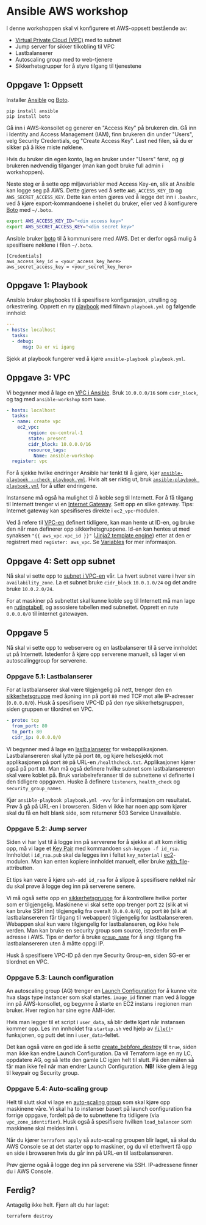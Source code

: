 # Ansible AWS workshop

I denne workshoppen skal vi konfigurere et AWS-oppsett bestående
av:

- [Virtual Private Cloud (VPC)](https://aws.amazon.com/vpc/) med to subnet
- Jump server for sikker tilkobling til VPC
- Lastbalanserer
- Autoscaling group med to web-tjenere
- Sikkerhetsgrupper for å styre tilgang til tjenestene

## Oppgave 1: Oppsett

Installer [Ansible](http://ansible.com/) og [Boto](http://boto.cloudhackers.com/en/latest/boto_config_tut.html).

    pip install ansible
    pip install boto

Gå inn i AWS-konsollet og generer en "Access Key" på brukeren din. Gå inn i
Identity and Access Management (IAM), finn brukeren din under "Users", velg
Security Credentials, og "Create Access Key". Last ned filen, så du er sikker på å ikke miste nøklene.

Hvis du bruker din egen konto, lag en bruker under "Users" først, og gi
brukeren nødvendig tilganger (man kan godt bruke full admin i workshoppen).

Neste steg er å sette opp miljøvariabler med Access Key-en, slik at Ansible
kan logge seg på AWS.  Dette gjøres ved å sette `AWS_ACCESS_KEY_ID` og
`AWS_SECRET_ACCESS_KEY`. Dette kan enten gjøres ved å legge det inn i
`.bashrc`, ved å kjøre export-kommandoene i shellet du bruker, eller ved å konfigurere
[Boto](http://boto.cloudhackers.com/en/latest/boto_config_tut.html) med `~/.boto`.

```bash
export AWS_ACCESS_KEY_ID="<din access key>"
export AWS_SECRET_ACCESS_KEY="<din secret key>"
```

Ansible bruker [boto](http://boto.cloudhackers.com/en/latest/boto_config_tut.html) til
å kommunisere med AWS. Det er derfor også mulig å spesifisere nøklene i filen `~/.boto`.

    [Credentials]
    aws_access_key_id = <your_access_key_here>
    aws_secret_access_key = <your_secret_key_here>

## Oppgave 1: Playbook

Ansible bruker playbooks til å spesifisere konfigurasjon, utrulling og orkestrering. Opprett en ny [playbook](http://docs.ansible.com/ansible/playbooks.html) med filnavn `playbook.yml` og følgende innhold:

```yaml
---
- hosts: localhost
  tasks:
  - debug:
      msg: Da er vi igang
```

Sjekk at playbook fungerer ved å kjøre `ansible-playbook playbook.yml`.

## Oppgave 3: VPC

Vi begynner med å lage en [VPC i Ansible](http://docs.ansible.com/ansible/ec2_vpc_module.html).
Bruk `10.0.0.0/16` som `cidr_block`, og tag med `ansible-workshop` som `Name`.

```yaml
- hosts: localhost
  tasks:
  - name: create vpc
    ec2_vpc:
        region: eu-central-1
        state: present
        cidr_block: 10.0.0.0/16
        resource_tags:
          Name: ansible-workshop
  register: vpc
```

For å sjekke hvilke endringer Ansible har tenkt til å gjøre, kjør [`ansible-playbook
--check playbook.yml`](http://docs.ansible.com/ansible/playbooks_checkmode.html). Hvis alt ser riktig
ut, bruk [`ansible-playbook playbook.yml`](http://docs.ansible.com/ansible/playbooks.html)
for å utfør endringene.

Instansene må også ha mulighet til å koble seg til Internett. For å få tilgang til Internett trenger vi en [Internet
Gateway](http://docs.ansible.com/ansible/ec2_vpc_igw_module.html).
Sett opp en slike gateway. Tips: Internet gateway kan spesifiseres direkte
i `ec2_vpc`-modulen.

Ved å refere til
[VPC-en](http://docs.ansible.com/ansible/ec2_vpc_subnet_module.html) definert
tidligere, kan man hente ut ID-en, og bruke den når man definerer opp
sikkerhetsgruppene. Id-en kan hentes ut med synaksen `"{{ aws_vpc.vpc_id }}"` ([Jinja2 template engine](http://jinja.pocoo.org/)) etter at den
er registrert med `register: aws_vpc`. Se [Variables](http://docs.ansible.com/ansible/playbooks_variables.html#registered-variables)
for mer informasjon.

## Oppgave 4: Sett opp subnet

Nå skal vi sette opp to [subnet i
VPC-en](http://docs.ansible.com/ansible/ec2_vpc_subnet_module.htm) vår.
La hvert subnet være i hver sin `availability_zone`. La et
subnet bruke `cidr_block` `10.0.1.0/24` og det andre bruke `10.0.2.0/24`.

For at maskiner på subnettet skal kunne koble seg til Internett må man lage en [rutingtabell](http://docs.ansible.com/ansible/ec2_vpc_route_table_module.html), og assosiere tabellen med subnettet. Opprett en rute `0.0.0.0/0` til internet gatewayen.

## Oppgave 5

Nå skal vi sette opp to webservere og en lastbalanserer til å serve innholdet
ut på Internett. Istedenfor å kjøre opp serverene manuelt, så lager vi en
autoscalinggroup for serverene.

### Oppgave 5.1: Lastbalanserer

For at lastbalanserer skal være tilgjengelig på nett, trenger den en [sikkerhetsgruppe](http://docs.ansible.com/ansible/ec2_group_module.html) med
åpning inn på port `80` med TCP mot alle IP-adresser (`0.0.0.0/0`).
Husk å spesifisere VPC-ID på den nye sikkerhetsgruppen, siden gruppen er tilordnet en VPC.

```yaml
- proto: tcp
  from_port: 80
  to_port: 80
  cidr_ip: 0.0.0.0/0
```

Vi begynner med å lage en
[lastbalanserer](http://docs.ansible.com/ansible/ec2_elb_lb_module.html) for
webapplikasjonen. Lastbalansereren skal lytte på port `80`, og kjøre helsesjekk
mot applikasjonen på port `80` på URL-en `/healthcheck.txt`. Applikasjonen
kjører også på port `80`. Man må også definere hvilke subnet som
lastbalansereren skal være koblet på. Bruk variabelreferanser til de subnettene
vi definerte i den tidligere oppgaven. Huske å definere
`listeners`, `health_check` og `security_group_names`.

Kjør `ansible-playbook playbook.yml -vvv` for å informasjon om resultatet. Prøv å gå på URL-en i browseren. Siden vi ikke har noen app som kjører skal du
få en helt blank side, som returnerer 503 Service Unavailable.

### Oppgave 5.2: Jump server

Siden vi har lyst til å logge inn på serverene for å sjekke at alt kom riktig
opp, må vi lage et [Key
Pair](https://www.terraform.io/docs/providers/aws/r/key_pair.html) med kommandoen
`ssh-keygen -f id_rsa`. Innholdet i `id_rsa.pub` skal da
legges inn i feltet `key_material` i [ec2](http://docs.ansible.com/ansible/ec2_module.html)-modulen. Man kan enten kopiere
innholdet manuelt, eller bruke
[with_file](http://docs.ansible.com/ansible/playbooks_loops.html#looping-over-files)-attributten.

Et tips kan være å kjøre `ssh-add id_rsa` for å slippe å
spesifisere nøkkel når du skal prøve å logge deg inn på serverene senere.

Vi må også sette opp en [sikkerhetsgruppe](http://docs.ansible.com/ansible/ec2_group_module.html) for å
kontrollere hvilke porter som er tilgjengelig. Maskinene vi skal sette opp
trenger port `22` (slik at vi kan bruke SSH inn) tilgjengelig fra overalt
(`0.0.0.0/0`), og port `80` (slik at lastbalansereren får tilgang til webappen)
tilgjengelig for lastbalansereren. Webappen skal kun være tilgjengelig for
lastbalanseren, og ikke hele verden.  Man kan bruke en security group som
source, istedenfor en IP-adresse i AWS. Tips er derfor å bruke
[`group_name`](http://docs.ansible.com/ansible/ec2_group_module.html) for å angi tilgang fra
lastbalansereren uten å måtte oppgi IP.

Husk å spesifisere VPC-ID på den nye Security Group-en, siden SG-er er
tilordnet en VPC.

### Oppgave 5.3: Launch configuration

An autoscaling group (AG) trenger en [Launch
Configuration](https://www.terraform.io/docs/providers/aws/r/launch_configuration.html)
for å kunne vite hva slags type instancer som skal startes. `image_id` finner
man ved å logge inn på AWS-konsollet, og begynne å starte en EC2 instans i
regionen man bruker. Hver region har sine egne AMI-ider.

Hvis man legger til et script i `user_data`, så blir dette kjørt når instansen
kommer opp. Les inn innholdet fra `startup.sh` ved hjelp av
[`file()`](https://www.terraform.io/docs/configuration/interpolation.html#element_list_index_)-funksjonen, og putt det inn i `user_data`-feltet.

Det kan også være en god ide å sette
[create_bebfore_destroy](https://www.terraform.io/docs/configuration/resources.html#lifecycle)
til `true`, siden man ikke kan endre Launch Configuration. Da vil Terraform
lage en ny LC, oppdatere AG, og så lette den gamle LC igjen helt til slutt. På
den måten så får man ikke feil når man endrer Launch Configuration.
**NB!** Ikke glem å legg til keypair og Security group.


### Oppgave 5.4: Auto-scaling group

Helt til slutt skal vi lage en [auto-scaling
group](https://www.terraform.io/docs/providers/aws/r/autoscaling_group.html)
som skal kjøre opp maskinene våre. Vi skal ha to instanser basert på launch
configuration fra forrige oppgave, fordelt på de to subnettene fra tidligere
(via `vpc_zone_identifier`).  Husk også å spesifisere hvilken `load_balancer`
som maskinene skal meldes inn i.

Når du kjører `terraform apply` så auto-scaling groupen blir laget, så skal du
AWS Console se at det starter opp to maskiner, og du vil etterhvert få opp en
side i browseren hvis du går inn på URL-en til lastbalansereren.

Prøv gjerne også å logge deg inn på serverene via SSH. IP-adressene finner du i
AWS Console.

## Ferdig?

Antagelig ikke helt. Fjern alt du har laget:

```bash
terraform destroy
```
